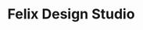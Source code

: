 ---
title: "Felix Design Studio"
url: /rolling-hills-estates/felix-design-studio/
shop: hairdresser
---